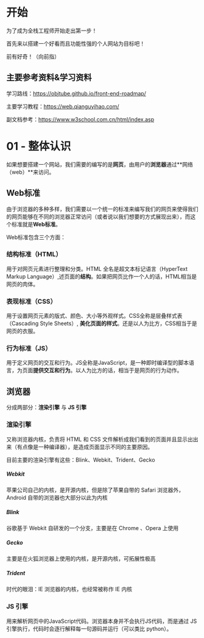 # 开始

为了成为全栈工程师开始走出第一步！

首先来以搭建一个好看而且功能性强的个人网站为目标吧！

前有好奇！（向前指）

## 主要参考资料&学习资料

学习路线：https://objtube.github.io/front-end-roadmap/

主要学习教程：https://web.qianguyihao.com/

副文档参考：https://www.w3school.com.cn/html/index.asp

# 01 - 整体认识

如果想要搭建一个网站，我们需要的编写的是**网页**，由用户的**浏览器**通过**网络（web）**来访问。

## Web标准

由于浏览器的多种多样，我们需要以一个统一的标准来编写我们的网页来使得我们的网页能够在不同的浏览器正常访问（或者说以我们想要的方式展现出来），而这个标准就是**Web标准**。

Web标准包含三个方面：

### 结构标准（HTML）

用于对网页元素进行整理和分类。HTML 全名是超文本标记语言（HyperText Markup Language）,述页面的**结构**。如果把网页比作一个人的话，HTML相当是网页的肉体。

### 表现标准（CSS）

用于设置网页元素的版式、颜色、大小等外观样式。CSS全称是层叠样式表（Cascading Style Sheets）, **美化页面的样式**。还是以人为比方，CSS相当于是网页的衣服。

### 行为标准（JS）

用于定义网页的交互和行为。JS全称是JavaScript，是一种即时编译型的脚本语言，为页面**提供交互和行为**。以人为比方的话，相当于是网页的行为动作。

## 浏览器

分成两部分：**渲染引擎** 与 **JS 引擎**

### 渲染引擎

又称浏览器内核，负责将 HTML 和 CSS 文件解析成我们看到的页面并且显示出出来（有点像是一种编译器），是造成页面显示不同的主要原因。

目前主要的渲染引擎有这些：Blink、Webkit、Trident、Gecko

##### Webkit

苹果公司自己的内核，是开源内核，但是除了苹果自带的 Safari 浏览器外，Android 自带的浏览器也大部分以此为内核

##### Blink

谷歌基于 Webkit 自研发的一个分支，主要是在 Chrome 、Opera 上使用

##### Gecko

主要是在火狐浏览器上使用的内核，是开源内核，可拓展性极高

##### Trident

时代的眼泪：IE 浏览器的内核，也经常被称作 IE 内核


### JS 引擎

 用来解析网页中的JavaScript代码。浏览器本身并不会执行JS代码，而是通过 JS 引擎执行，代码时会逐行解释每一句源码并运行（可以类比 python）。

